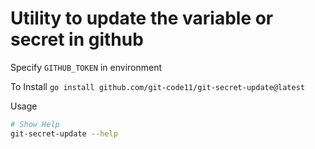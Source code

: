 
# Utility to update the variable or secret in github

Specify `GITHUB_TOKEN` in environment

To Install `go install github.com/git-code11/git-secret-update@latest`

Usage
```sh
# Show Help
git-secret-update --help
```
